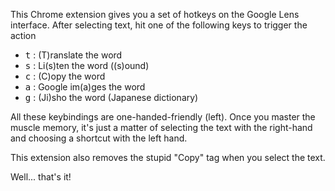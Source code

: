 This Chrome extension gives you a set of hotkeys on the Google Lens interface.
After selecting text, hit one of the following keys to trigger the action

- <kbd>t</kbd> : (T)ranslate the word
- <kbd>s</kbd> : Li(s)ten the word ((s)ound)
- <kbd>c</kbd> : (C)opy the word
- <kbd>a</kbd> : Google im(a)ges the word
- <kbd>g</kbd> : (Ji)sho the word (Japanese dictionary)

All these keybindings are one-handed-friendly (left).
Once you master the muscle memory, it's just a matter of selecting the text with the right-hand and choosing a shortcut with the left hand.

This extension also removes the stupid "Copy" tag when you select the text.

Well... that's it!
